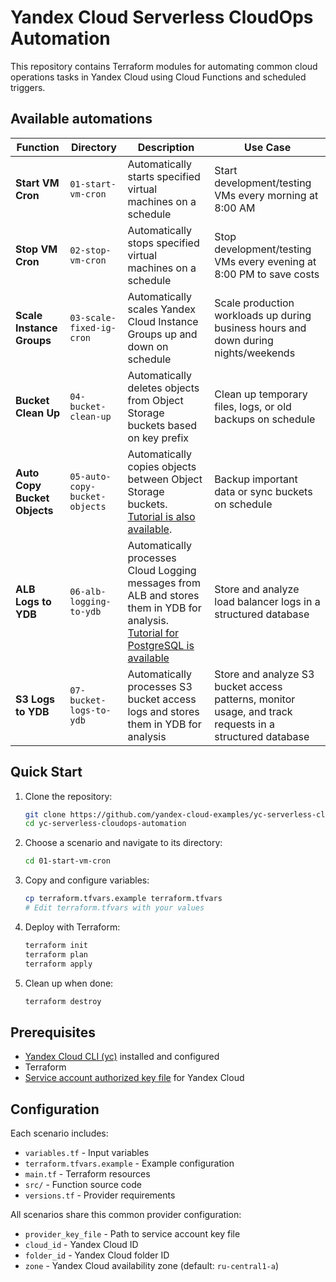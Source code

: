 # Yandex Cloud Serverless CloudOps Automation

This repository contains Terraform modules for automating common cloud operations tasks in Yandex Cloud using Cloud Functions and scheduled triggers.

## Available automations

| Function | Directory | Description | Use Case |
|----------|-----------|-------------|----------|
| **Start VM Cron** | `01-start-vm-cron` | Automatically starts specified virtual machines on a schedule | Start development/testing VMs every morning at 8:00 AM |
| **Stop VM Cron** | `02-stop-vm-cron` | Automatically stops specified virtual machines on a schedule | Stop development/testing VMs every evening at 8:00 PM to save costs |
| **Scale Instance Groups** | `03-scale-fixed-ig-cron` | Automatically scales Yandex Cloud Instance Groups up and down on schedule | Scale production workloads up during business hours and down during nights/weekends |
| **Bucket Clean Up** | `04-bucket-clean-up` | Automatically deletes objects from Object Storage buckets based on key prefix | Clean up temporary files, logs, or old backups on schedule |
| **Auto Copy Bucket Objects** | `05-auto-copy-bucket-objects` | Automatically copies objects between Object Storage buckets. [Tutorial is also available](https://yandex.cloud/en/docs/functions/tutorials/bucket-to-bucket). | Backup important data or sync buckets on schedule |
| **ALB Logs to YDB** | `06-alb-logging-to-ydb` | Automatically processes Cloud Logging messages from ALB and stores them in YDB for analysis. [Tutorial for PostgreSQL is available](https://yandex.cloud/en/docs/functions/tutorials/logging) | Store and analyze load balancer logs in a structured database |
| **S3 Logs to YDB** | `07-bucket-logs-to-ydb` | Automatically processes S3 bucket access logs and stores them in YDB for analysis | Store and analyze S3 bucket access patterns, monitor usage, and track requests in a structured database |

## Quick Start

1. Clone the repository:
    ```bash
    git clone https://github.com/yandex-cloud-examples/yc-serverless-cloudops-automation.git
    cd yc-serverless-cloudops-automation
    ```

2. Choose a scenario and navigate to its directory:

    ```bash
    cd 01-start-vm-cron
    ```

3. Copy and configure variables:

    ```bash
    cp terraform.tfvars.example terraform.tfvars
    # Edit terraform.tfvars with your values
    ```

 4. Deploy with Terraform:

    ```bash
    terraform init
    terraform plan
    terraform apply
    ```

 5. Clean up when done:

    ```bash
    terraform destroy
    ```

## Prerequisites

* [Yandex Cloud CLI (yc)](https://yandex.cloud/en/docs/cli/operations/install-cli) installed and configured
* Terraform
* [Service account authorized key file](https://yandex.cloud/en/docs/iam/operations/authentication/manage-authorized-keys#console_1) for Yandex Cloud

## Configuration

Each scenario includes:

* `variables.tf` - Input variables
* `terraform.tfvars.example` - Example configuration
* `main.tf` - Terraform resources
* `src/` - Function source code
* `versions.tf` - Provider requirements

All scenarios share this common provider configuration:

* `provider_key_file` - Path to service account key file
* `cloud_id` - Yandex Cloud ID
* `folder_id` - Yandex Cloud folder ID
* `zone` - Yandex Cloud availability zone (default: `ru-central1-a`)
